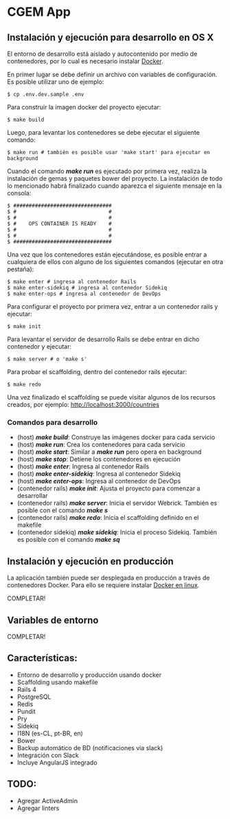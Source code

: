 # CGEM App

## Instalación y ejecución para desarrollo en OS X

El entorno de desarrollo está aislado y autocontenido por medio de contenedores, por lo cual es necesario instalar [Docker](https://www.google.com/search?q=install+docker+os+x).

En primer lugar se debe definir un archivo con variables de configuración. Es posible utilizar uno de ejemplo:

  ```
  $ cp .env.dev.sample .env
  ```

Para construir la imagen docker del proyecto ejecutar:

  ```
  $ make build
  ```

Luego, para levantar los contenedores se debe ejecutar el siguiente comando:

  ```
  $ make run # también es posible usar 'make start' para ejecutar en background
  ```

Cuando el comando ***make run*** es ejecutado por primera vez, realiza la instalación de gemas y paquetes bower del proyecto. La instalación de todo lo mencionado habrá finalizado cuando aparezca el siguiente mensaje en la consola:

  ```
  $ ################################
  $ #                              #
  $ #                              #
  $ #    OPS CONTAINER IS READY    #
  $ #                              #
  $ #                              #
  $ ################################
  ```

Una vez que los contenedores están ejecutándose, es posible entrar a cualquiera de ellos con alguno de los siguientes comandos (ejecutar en otra pestaña):

  ```
  $ make enter # ingresa al contenedor Rails
  $ make enter-sidekiq # ingresa al contenedor Sidekiq
  $ make enter-ops # ingresa al contenedor de DevOps
  ```

Para configurar el proyecto por primera vez, entrar a un contenedor rails y ejecutar:

  ```
  $ make init
  ```

Para levantar el servidor de desarrollo Rails se debe entrar en dicho contenedor y ejecutar:

  ```
  $ make server # o 'make s'
  ```

Para probar el scaffolding, dentro del contenedor rails ejecutar:

  ```
  $ make redo
  ```

Una vez finalizado el scaffolding se puede visitar algunos de los recursos creados, por ejemplo: [http://localhost:3000/countries](http://localhost:3000/countries)


### Comandos para desarrollo
  - (host) ***make build***: Construye las imágenes docker para cada servicio
  - (host) ***make run***: Crea los contenedores para cada servicio
  - (host) ***make start***: Similar a ***make run*** pero opera en background
  - (host) ***make stop***: Detiene los contenedores en ejecución
  - (host) ***make enter***: Ingresa al contenedor Rails
  - (host) ***make enter-sidekiq***: Ingresa al contenedor Sidekiq
  - (host) ***make enter-ops***: Ingresa al contenedor de DevOps
  - (contenedor rails) ***make init***: Ajusta el proyecto para comenzar a desarrollar
  - (contenedor rails) ***make server***: Inicia el servidor Webrick. También es posible con el comando ***make s***
  - (contenedor rails) ***make redo***: Inicia el scaffolding definido en el makefile
  - (contenedor sidekiq) ***make sidekiq***: Inicia el proceso Sidekiq. También es posible con el comando ***make sq***

## Instalación y ejecución en producción

La aplicación también puede ser desplegada en producción a través de contenedores Docker. Para ello se requiere instalar [Docker en linux](https://www.google.com/search?q=install+docker+linux).

COMPLETAR!

## Variables de entorno

COMPLETAR!

## Características:
  - Entorno de desarrollo y producción usando docker
  - Scaffolding usando makefile
  - Rails 4
  - PostgreSQL
  - Redis
  - Pundit
  - Pry
  - Sidekiq
  - I18N (es-CL, pt-BR, en)
  - Bower
  - Backup automático de BD (notificaciones via slack)
  - Integración con Slack
  - Incluye AngularJS integrado

## TODO:
  - Agregar ActiveAdmin
  - Agregar linters
